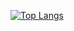 [![Top Langs](https://github-readme-stats.vercel.app/api/top-langs/?username=rikumomo0407&layout=compact&theme=cobalt)](https://github.com/anuraghazra/github-readme-stats)